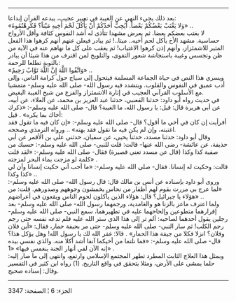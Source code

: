 ------------------------------------------------------------------------

بعد ذلك يجيء النهي عن الغيبة في تعبير عجيب، يبدعه القرآن إبداعا:  
«وَلا يَغْتَبْ بَعْضُكُمْ بَعْضاً. أَيُحِبُّ أَحَدُكُمْ أَنْ يَأْكُلَ لَحْمَ أَخِيهِ مَيْتاً؟ فَكَرِهْتُمُوهُ» ..  
لا يغتب بعضكم بعضا. ثم يعرض مشهدا تتأذى له أشد النفوس كثافة وأقل الأرواح
حساسية. مشهد الأخ يأكل لحم أخيه.. ميتا..! ثم يبادر فيعلن عنهم أنهم كرهوا
هذا الفعل المثير للاشمئزاز، وأنهم إذن كرهوا الاغتياب! ثم يعقب على كل ما
نهاهم عنه في الآية من ظن وتجسس وغيبة باستجاشة شعور التقوى، والتلويح لمن
اقترف من هذا شيئا أن يبادر بالتوبة تطلعا للرحمة:  
«وَاتَّقُوا اللَّهَ إِنَّ اللَّهَ تَوَّابٌ رَحِيمٌ» ..  
ويسري هذا النص في حياة الجماعة المسلمة فيتحول إلى سياج حول كرامة الناس،
وإلى أدب عميق في النفوس والقلوب. ويتشدد فيه رسول الله- صلى الله عليه
وسلم- متمشيا مع الأسلوب القرآني العجيب في إثارة الاشمئزاز والفزع من شبح
الغيبة البغيض.  
في حديث رواه أبو داود: حدثنا القعنبي، حدثنا عبد العزيز بن محمد، عن
العلاء، عن أبيه، عن أبي هريرة قال: قيل: يا رسول الله، ما الغيبة؟ قال-
صلى الله عليه وسلم-: «ذكرك أخاك بما يكره» . قيل:  
أفرأيت إن كان في أخي ما أقول؟ قال- صلى الله عليه وسلم-: «إن كان فيه ما
تقول فقد اغتبته، وإن لم يكن فيه ما تقول فقد بهته» .. ورواه الترمذي
وصححه.  
وقال أبو داود: حدثنا مسدد، حدثنا يحيى، عن سفيان، حدثني علي بن الأقمر عن
أبي حذيفة، عن عائشة- رضي الله عنها- قالت: قلت للنبي- صلى الله عليه
وسلم-: حسبك من صفية كذا وكذا (قال عن مسدد تعني قصيرة) فقال- صلى الله
عليه وسلم-: «لقد قلت كلمة لو مزجت بماء البحر لمزجته» .  
قالت: وحكيت له إنسانا. فقال- صلى الله عليه وسلم-: «ما أحب أني حكيت
إنسانا وأن لي كذا وكذا» ..  
وروى أبو داود بإسناده عن أنس بن مالك قال: قال رسول الله- صلى الله عليه
وسلم-: «لما عرج بي مررت بقوم لهم أظفار من نحاس يخمشون وجوههم وصدورهم.
قلت: من هؤلاء يا جبرائيل؟ قال: هؤلاء الذين يأكلون لحوم الناس ويقعون في
أعراضهم» ..  
ولما اعترف ماعز بالزنا هو والغامدية، ورجمهما رسول الله- صلى الله عليه
وسلم- بعد إقرارهما متطوعين وإلحاحهما عليه في تطهيرهما، سمع النبي- صلى
الله عليه وسلم- رجلين يقول أحدهما لصاحبه: ألم تر إلى هذا الذي ستر الله
عليه فلم تدعه نفسه حتى رجم رجم الكلب! ثم سار النبي- صلى الله عليه وسلم-
حتى مر بجيفة حمار، فقال: «أين فلان وفلان؟ انزلا فكلا من جيفة هذا الحمار»
. قالا: غفر الله لك يا رسول الله! وهل يؤكل هذا؟ قال- صلى الله عليه
وسلم-: «فما نلتما من أخيكما آنفا أشد أكلا منه. والذي نفسي بيده إنه الآن
لفي أنهار الجنة ينغمس فيها» «1» .  
وبمثل هذا العلاج الثابت المطرد تطهر المجتمع الإسلامي وارتفع، وانتهى إلى
ما صار إليه: حلما يمشي على الأرض، ومثلا يتحقق في واقع التاريخ. (1) رواه
ابن كثير في التفسير وقال: إسناده صحيح.

------------------------------------------------------------------------

الجزء: 6 ¦ الصفحة: 3347
